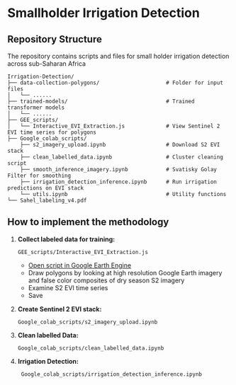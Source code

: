 # Smallholder Irrigation Detection

## Repository Structure

The repository contains scripts and files for small holder irrigation detection across sub-Saharan Africa

```
Irrigation-Detection/
├── data-collection-polygons/                     # Folder for input files
│   └── ...... 
├── trained-models/                               # Trained transformer models
│   └── ......                   
├── GEE_scripts/                                  
│   └── Interactive_EVI_Extraction.js             # View Sentinel 2 EVI time series for polygons    
├── Google_colab_scripts/
    ├── s2_imagery_upload.ipynb                   # Download S2 EVI stack
    ├── clean_labelled_data.ipynb                 # Cluster cleaning script
    ├── smooth_inference_imagery.ipynb            # Svatisky Golay Filter for smoothing 
    ├── irrigation_detection_inference.ipynb      # Run irrigation predictions on EVI stack
    └── utils.ipynb                               # Utility functions
└── Sahel_labeling_v4.pdf
```

## How to implement the methodology

1. **Collect labeled data for training:**
     ```
     GEE_scripts/Interactive_EVI_Extraction.js
     ```
   - [Open script in Google Earth Engine](https://code.earthengine.google.com/d3ed4fa2bcebafc63eca0e6db15d1db0)
   - Draw polygons by looking at high resolution Google Earth imagery and false color composites of dry season S2 imagery 
   - Examine S2 EVI time series
   - Save 

2. **Create Sentinel 2 EVI stack:**
    ```
    Google_colab_scripts/s2_imagery_upload.ipynb
    ```

3. **Clean labelled Data:**
   ```
   Google_colab_scripts/clean_labelled_data.ipynb
   ```

4. **Irrigation Detection:**
    ```
     Google_colab_scripts/irrigation_detection_inference.ipynb
     ```